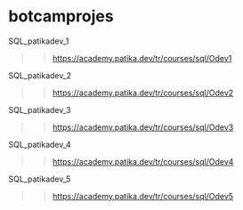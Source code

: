 # botcamprojes

SQL_patikadev_1
>> https://academy.patika.dev/tr/courses/sql/Odev1

SQL_patikadev_2
>> https://academy.patika.dev/tr/courses/sql/Odev2

SQL_patikadev_3
>> https://academy.patika.dev/tr/courses/sql/Odev3

SQL_patikadev_4
>> https://academy.patika.dev/tr/courses/sql/Odev4

SQL_patikadev_5
>> https://academy.patika.dev/tr/courses/sql/Odev5
